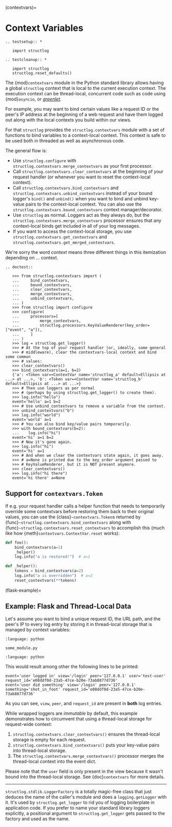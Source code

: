 (contextvars)=

# Context Variables

```{eval-rst}
.. testsetup:: *

   import structlog
```

```{eval-rst}
.. testcleanup:: *

   import structlog
   structlog.reset_defaults()
```

The {mod}`contextvars` module in the Python standard library allows having a global `structlog` context that is local to the current execution context.
The execution context can be thread-local, concurrent code such as code using {mod}`asyncio`, or [*greenlet*](https://greenlet.readthedocs.io/).

For example, you may want to bind certain values like a request ID or the peer's IP address at the beginning of a web request and have them logged out along with the local contexts you build within our views.

For that `structlog` provides the `structlog.contextvars` module with a set of functions to bind variables to a context-local context.
This context is safe to be used both in threaded as well as asynchronous code.

The general flow is:

- Use `structlog.configure` with `structlog.contextvars.merge_contextvars` as your first processor.
- Call `structlog.contextvars.clear_contextvars` at the beginning of your request handler (or whenever you want to reset the context-local context).
- Call `structlog.contextvars.bind_contextvars` and `structlog.contextvars.unbind_contextvars` instead of your bound logger's `bind()` and `unbind()` when you want to bind and unbind key-value pairs to the context-local context.
  You can also use the `structlog.contextvars.bound_contextvars` context manager/decorator.
- Use `structlog` as normal.
  Loggers act as they always do, but the `structlog.contextvars.merge_contextvars` processor ensures that any context-local binds get included in all of your log messages.
- If you want to access the context-local storage, you use `structlog.contextvars.get_contextvars` and `structlog.contextvars.get_merged_contextvars`.

We're sorry the word *context* means three different things in this itemization depending on ... context.

```{eval-rst}
.. doctest::

   >>> from structlog.contextvars import (
   ...     bind_contextvars,
   ...     bound_contextvars,
   ...     clear_contextvars,
   ...     merge_contextvars,
   ...     unbind_contextvars,
   ... )
   >>> from structlog import configure
   >>> configure(
   ...     processors=[
   ...         merge_contextvars,
   ...         structlog.processors.KeyValueRenderer(key_order=["event", "a"]),
   ...     ]
   ... )
   >>> log = structlog.get_logger()
   >>> # At the top of your request handler (or, ideally, some general
   >>> # middleware), clear the contextvars-local context and bind some common
   >>> # values:
   >>> clear_contextvars()
   >>> bind_contextvars(a=1, b=2)
   {'a': <Token var=<ContextVar name='structlog_a' default=Ellipsis at ...> at ...>, 'b': <Token var=<ContextVar name='structlog_b' default=Ellipsis at ...> at ...>}
   >>> # Then use loggers as per normal
   >>> # (perhaps by using structlog.get_logger() to create them).
   >>> log.info("hello")
   event='hello' a=1 b=2
   >>> # Use unbind_contextvars to remove a variable from the context.
   >>> unbind_contextvars("b")
   >>> log.info("world")
   event='world' a=1
   >>> # You can also bind key/value pairs temporarily.
   >>> with bound_contextvars(b=2):
   ...    log.info("hi")
   event='hi' a=1 b=2
   >>> # Now it's gone again.
   >>> log.info("hi")
   event='hi' a=1
   >>> # And when we clear the contextvars state again, it goes away.
   >>> # a=None is printed due to the key_order argument passed to
   >>> # KeyValueRenderer, but it is NOT present anymore.
   >>> clear_contextvars()
   >>> log.info("hi there")
   event='hi there' a=None

```

## Support for `contextvars.Token`

If e.g. your request handler calls a helper function that needs to temporarily override some contextvars before restoring them back to their original values, you can use the {class}`~contextvars.Token`s returned by {func}`~structlog.contextvars.bind_contextvars` along with {func}`~structlog.contextvars.reset_contextvars` to accomplish this (much like how {meth}`contextvars.ContextVar.reset` works):

```python
def foo():
    bind_contextvars(a=1)
    _helper()
    log.info("a is restored!")  # a=1

def _helper():
    tokens = bind_contextvars(a=2)
    log.info("a is overridden")  # a=2
    reset_contextvars(**tokens)
```

(flask-example)=

## Example: Flask and Thread-Local Data

Let's assume you want to bind a unique request ID, the URL path, and the peer's IP to every log entry by storing it in thread-local storage that is managed by context variables:

```{literalinclude} code_examples/flask_/webapp.py
:language: python
```

`some_module.py`

```{literalinclude} code_examples/flask_/some_module.py
:language: python
```

This would result among other the following lines to be printed:

```text
event='user logged in' view='/login' peer='127.0.0.1' user='test-user' request_id='e08ddf0d-23a5-47ce-b20e-73ab8877d736'
event='user did something' view='/login' peer='127.0.0.1' something='shot_in_foot' request_id='e08ddf0d-23a5-47ce-b20e-73ab8877d736'
```

As you can see, `view`, `peer`, and `request_id` are present in **both** log entries.

While wrapped loggers are *immutable* by default, this example demonstrates how to circumvent that using a thread-local storage for request-wide context:

1. `structlog.contextvars.clear_contextvars()` ensures the thread-local storage is empty for each request.
2. `structlog.contextvars.bind_contextvars()` puts your key-value pairs into thread-local storage.
3. The `structlog.contextvars.merge_contextvars()` processor merges the thread-local context into the event dict.

Please note that the `user` field is only present in the view because it wasn't bound into the thread-local storage.
See {doc}`contextvars` for more details.

___

`structlog.stdlib.LoggerFactory` is a totally magic-free class that just deduces the name of the caller's module and does a `logging.getLogger` with it.
It's used by `structlog.get_logger` to rid you of logging boilerplate in application code.
If you prefer to name your standard library loggers explicitly, a positional argument to `structlog.get_logger` gets passed to the factory and used as the name.
